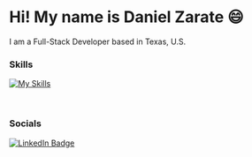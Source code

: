 <!--
**Ch40s1/Ch40s1** is a ✨ _special_ ✨ repository because its `README.md` (this file) appears on your GitHub profile.

Here are some ideas to get you started:

- 🔭 I’m currently working on ...
- 🌱 I’m currently learning ...
- 👯 I’m looking to collaborate on ...
- 🤔 I’m looking for help with ...
- 💬 Ask me about ...
- 📫 How to reach me: ...
- 😄 Pronouns: ...
- ⚡ Fun fact: ...
-->
Hi! My name is Daniel Zarate 😄
========================================================================================================================================

I am a Full-Stack Developer based in Texas, U.S.
<br/>

### Skills

[![My Skills](https://skillicons.dev/icons?i=html,css,js,mongodb,express,react,nodejs)](https://skillicons.dev)

<br/>

### Socials

<div id="badges">
  <a href="https://www.linkedin.com/in/daniel-zarate-66816113b/">
    <img src="https://img.shields.io/badge/LinkedIn-blue?style=for-the-badge&logo=linkedin&logoColor=white" alt="LinkedIn Badge"/>
  </a>
</div>
